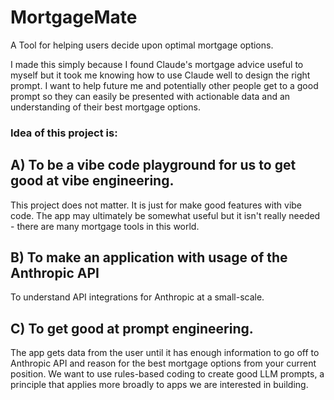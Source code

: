 # MortgageMate

A Tool for helping users decide upon optimal mortgage options.

I made this simply because I found Claude's mortgage advice useful to myself but it took me knowing how to use Claude well to design the right prompt. I want to help future me and potentially other people get to a good prompt so they can easily be presented with actionable data and an understanding of their best mortgage options.

### Idea of this project is:

## A) To be a vibe code playground for us to get good at vibe engineering.

This project does not matter. It is just for make good features with vibe code. The app may ultimately be somewhat useful but it isn't really needed - there are many mortgage tools in this world.

## B) To make an application with usage of the Anthropic API

To understand API integrations for Anthropic at a small-scale.

## C) To get good at prompt engineering.

The app gets data from the user until it has enough information to go off to Anthropic API and reason for the best mortgage options from your current position. We want to use rules-based coding to create good LLM prompts, a principle that applies more broadly to apps we are interested in building.
